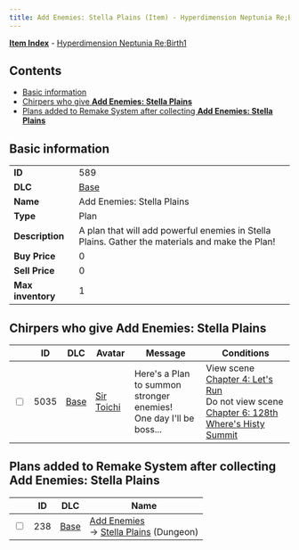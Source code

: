 ```yaml
---
title: Add Enemies: Stella Plains (Item) - Hyperdimension Neptunia Re;Birth1
---
```


[**Item Index**](/neptunia/rb1/item/index.html) - [Hyperdimension Neptunia Re;Birth1](/neptunia/rb1)

## Contents

- [Basic information](#basic-information)
- [Chirpers who give **Add Enemies: Stella Plains**](#chirpers-who-give-add-enemies-stella-plains)
- [Plans added to Remake System after collecting **Add Enemies: Stella Plains**](#plans-added-to-remake-system-after-collecting-add-enemies-stella-plains)
## Basic information

|   |   |
| -- | -- |
| **ID** | 589 |
| **DLC** | [Base](/neptunia/rb1/dlc/1-base.html) |
| **Name** | Add Enemies: Stella Plains |
| **Type** | Plan |
| **Description** | A plan that will add powerful enemies in Stella Plains. Gather the materials and make the Plan! |
| **Buy Price** | 0 |
| **Sell Price** | 0 |
| **Max inventory** | 1 |


## Chirpers who give **Add Enemies: Stella Plains**

|    | ID | DLC | Avatar | Message | Conditions |
| -- | -- | --- | ------ | ------- | ---------- |
| <input type="checkbox" id="rb1-chirper-event-1-5035" class="trackbox" /> | 5035 | [Base](/neptunia/rb1/dlc/1-base.html) | [Sir Toichi](/neptunia/rb1/undefined/1-220-sir-toichi.html) | Here's a Plan to summon stronger enemies!<br />One day I'll be boss... | View scene [Chapter 4: Let's Run](/neptunia/rb1/scene/1-421-chapter-4-lets-run.html)<br />Do not view scene [Chapter 6: 128th Where's Histy Summit](/neptunia/rb1/scene/1-601-chapter-6-128th-wheres-histy-summit.html) |


## Plans added to Remake System after collecting **Add Enemies: Stella Plains**

|    | ID | DLC | Name |
| -- | -- | --- | ---- |
| <input type="checkbox" id="rb1-remake-1-238" class="trackbox" /> | 238 | [Base](/neptunia/rb1/dlc/1-base.html) | [Add Enemies](/neptunia/rb1/remake/1-238-add-enemies.html)<br /> → [Stella Plains](/neptunia/rb1/dungeon/1-15-stella-plains.html) (Dungeon) |
